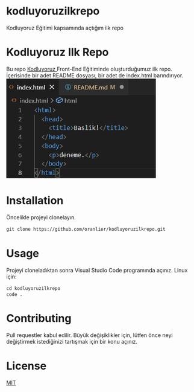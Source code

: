 # kodluyoruzilkrepo
Kodluyoruz Eğitimi kapsamında açtığım ilk repo
# Kodluyoruz Ilk Repo

Bu repo [Kodluyoruz ](https://www.kodluyoruz.org/) Front-End Eğitiminde oluşturduğumuz ilk repo. İçerisinde bir adet README dosyası, bir adet de index.html barındırıyor.
![ekran goruntusu](https://raw.githubusercontent.com/oranlier/kodluyoruzilkrepo/main/brk.png)

# Installation

Öncelikle projeyi clonelayın.

```html
git clone https://github.com/oranlier/kodluyoruzilkrepo.git
```

# Usage

Projeyi cloneladıktan sonra Visual Studio Code programında açınız.
Linux için:

```
cd kodluyoruzilkrepo
code .
```

# Contributing

Pull requestler kabul edilir. Büyük değişiklikler için, lütfen önce neyi değiştirmek istediğinizi tartışmak için bir konu açınız.

# License

[MIT](https://choosealicense.com/licenses/mit/)